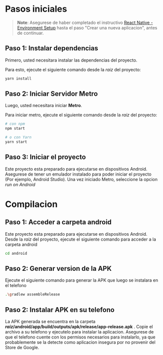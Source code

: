 # Pasos iniciales

>**Note**: Asegurese de haber completado el instructivo [React Native - Environment Setup](https://reactnative.dev/docs/environment-setup) hasta el paso "Crear una nueva aplicacion", antes de continuar.

## Paso 1: Instalar dependencias

Primero, usted necesitara instalar las dependencias del proyecto.

Para esto, ejecute el siguiente comando desde la _raiz_ del proyecto:

```bash
yarn install
```

## Paso 2: Iniciar Servidor Metro

Luego, usted necesitara iniciar **Metro**.

Para iniciar metro, ejecute el siguiente comando desde la _raiz_ del proyecto:

```bash
# con npm
npm start

# o con Yarn
yarn start
```

## Paso 3: Iniciar el proyecto

Este proyecto esta preparado para ejecutarse en dispositivos Android. Asegurese de tener un emulador instalado para poder iniciar el proyecto (Por ejemplo, Android Studio).
Una vez iniciado Metro, seleccione la opcion _run on Android_ 

# Compilacion

## Paso 1: Acceder a carpeta android

Este proyecto esta preparado para ejecutarse en dispositivos Android. Desde la _raiz_ del proyecto, ejecute el siguiente comando para acceder a la carpeta android

```bash
cd android
```

## Paso 2: Generar version de la APK

Ejecute el siguiente comando para generar la APK que luego se instalara en el telefono

```bash
.\gradlew assembleRelease
```

## Paso 2: Instalar APK en su telefono

La APK generada se encuentra en la carpeta **_raiz_/android/app/build/outputs/apk/release/app-release.apk** .
Copie el archivo a su telefono y ejecutelo para instalar la aplicacion. Asegurese de que el telefono cuente con los permisos necesarios para instalarlo, ya que probablemente se la detecte como aplicacion insegura por no provenir del Store de Google.